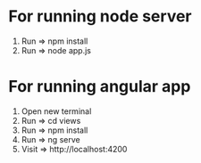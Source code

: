 # For running node server

1) Run => npm install
2) Run => node app.js

# For running angular app

1) Open new terminal
2) Run => cd views
3) Run => npm install
4) Run => ng serve
6) Visit => http://localhost:4200
